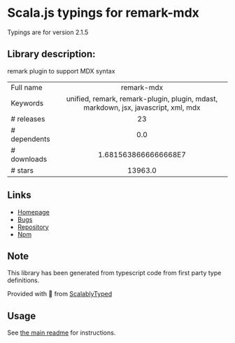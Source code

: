 
# Scala.js typings for remark-mdx

Typings are for version 2.1.5

## Library description:
remark plugin to support MDX syntax

|                    |                 |
| ------------------ | :-------------: |
| Full name          | remark-mdx |
| Keywords           | unified, remark, remark-plugin, plugin, mdast, markdown, jsx, javascript, xml, mdx |
| # releases         | 23 |
| # dependents       | 0.0 |
| # downloads        | 1.6815638666666668E7 |
| # stars            | 13963.0 |

## Links
- [Homepage](https://mdxjs.com)
- [Bugs](https://github.com/mdx-js/mdx/issues)
- [Repository](https://github.com/mdx-js/mdx)
- [Npm](https://www.npmjs.com/package/remark-mdx)
    


## Note
This library has been generated from typescript code from first party type definitions.

Provided with :purple_heart: from [ScalablyTyped](https://github.com/oyvindberg/ScalablyTyped)

## Usage
See [the main readme](../../readme.md) for instructions.


